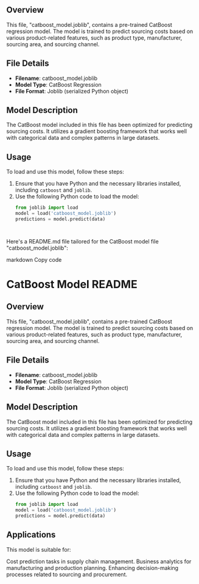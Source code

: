 ## Overview
This file, "catboost_model.joblib", contains a pre-trained CatBoost regression model. The model is trained to predict sourcing costs based on various product-related features, such as product type, manufacturer, sourcing area, and sourcing channel.

## File Details
- **Filename**: catboost_model.joblib
- **Model Type**: CatBoost Regression
- **File Format**: Joblib (serialized Python object)

## Model Description
The CatBoost model included in this file has been optimized for predicting sourcing costs. It utilizes a gradient boosting framework that works well with categorical data and complex patterns in large datasets.

## Usage
To load and use this model, follow these steps:
1. Ensure that you have Python and the necessary libraries installed, including `catboost` and `joblib`.
2. Use the following Python code to load the model:
   ```python
   from joblib import load
   model = load('catboost_model.joblib')
   predictions = model.predict(data)




Here's a README.md file tailored for the CatBoost model file "catboost_model.joblib":

markdown
Copy code
# CatBoost Model README

## Overview
This file, "catboost_model.joblib", contains a pre-trained CatBoost regression model. The model is trained to predict sourcing costs based on various product-related features, such as product type, manufacturer, sourcing area, and sourcing channel.

## File Details
- **Filename**: catboost_model.joblib
- **Model Type**: CatBoost Regression
- **File Format**: Joblib (serialized Python object)

## Model Description
The CatBoost model included in this file has been optimized for predicting sourcing costs. It utilizes a gradient boosting framework that works well with categorical data and complex patterns in large datasets.

## Usage
To load and use this model, follow these steps:
1. Ensure that you have Python and the necessary libraries installed, including `catboost` and `joblib`.
2. Use the following Python code to load the model:
   ```python
   from joblib import load
   model = load('catboost_model.joblib')
   predictions = model.predict(data)

## Applications
This model is suitable for:

Cost prediction tasks in supply chain management.
Business analytics for manufacturing and production planning.
Enhancing decision-making processes related to sourcing and procurement.

